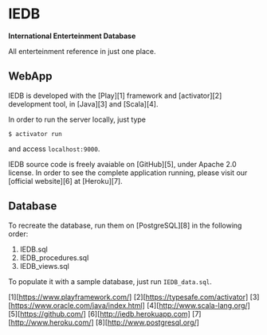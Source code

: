 IEDB
====

**International Enterteinment Database**

All enterteinment reference in just one place.

WebApp
------

IEDB is developed with the [Play][1] framework and [activator][2]
development tool, in [Java][3] and [Scala][4].

In order to run the server locally, just type 

    $ activator run

and access `localhost:9000`.

IEDB source code is freely avaiable on [GitHub][5], under 
Apache 2.0 license. In order to see the complete application 
running, please visit our [official website][6] at [Heroku][7].

Database
--------

To recreate the database, run them on [PostgreSQL][8] in the 
following order:

1. IEDB.sql
2. IEDB\_procedures.sql
3. IEDB\_views.sql

To populate it with a sample database, just run `IEDB_data.sql`.

[1][https://www.playframework.com/]
[2][https://typesafe.com/activator]
[3][https://www.oracle.com/java/index.html]
[4][http://www.scala-lang.org/]
[5][https://github.com/]
[6][http://iedb.herokuapp.com]
[7][http://www.heroku.com/]
[8][http://www.postgresql.org/]
